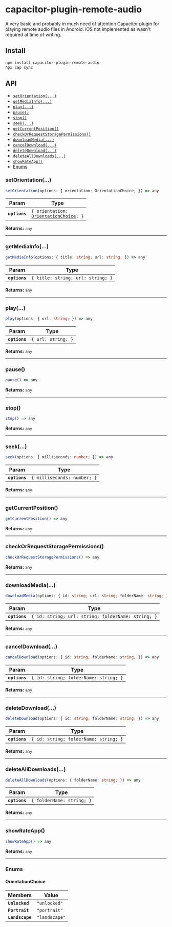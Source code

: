# capacitor-plugin-remote-audio

A very basic and probably in much need of attention Capacitor plugin for playing remote audio files in Android.
iOS not implemented as wasn't required at time of writing.

## Install

```bash
npm install capacitor-plugin-remote-audio
npx cap sync
```

## API

<docgen-index>

* [`setOrientation(...)`](#setorientation)
* [`getMediaInfo(...)`](#getmediainfo)
* [`play(...)`](#play)
* [`pause()`](#pause)
* [`stop()`](#stop)
* [`seek(...)`](#seek)
* [`getCurrentPosition()`](#getcurrentposition)
* [`checkOrRequestStoragePermissions()`](#checkorrequeststoragepermissions)
* [`downloadMedia(...)`](#downloadmedia)
* [`cancelDownload(...)`](#canceldownload)
* [`deleteDownload(...)`](#deletedownload)
* [`deleteAllDownloads(...)`](#deletealldownloads)
* [`showRateApp()`](#showrateapp)
* [Enums](#enums)

</docgen-index>

<docgen-api>
<!--Update the source file JSDoc comments and rerun docgen to update the docs below-->

### setOrientation(...)

```typescript
setOrientation(options: { orientation: OrientationChoice; }) => any
```

| Param         | Type                                                                              |
| ------------- | --------------------------------------------------------------------------------- |
| **`options`** | <code>{ orientation: <a href="#orientationchoice">OrientationChoice</a>; }</code> |

**Returns:** <code>any</code>

--------------------


### getMediaInfo(...)

```typescript
getMediaInfo(options: { title: string; url: string; }) => any
```

| Param         | Type                                         |
| ------------- | -------------------------------------------- |
| **`options`** | <code>{ title: string; url: string; }</code> |

**Returns:** <code>any</code>

--------------------


### play(...)

```typescript
play(options: { url: string; }) => any
```

| Param         | Type                          |
| ------------- | ----------------------------- |
| **`options`** | <code>{ url: string; }</code> |

**Returns:** <code>any</code>

--------------------


### pause()

```typescript
pause() => any
```

**Returns:** <code>any</code>

--------------------


### stop()

```typescript
stop() => any
```

**Returns:** <code>any</code>

--------------------


### seek(...)

```typescript
seek(options: { milliseconds: number; }) => any
```

| Param         | Type                                   |
| ------------- | -------------------------------------- |
| **`options`** | <code>{ milliseconds: number; }</code> |

**Returns:** <code>any</code>

--------------------


### getCurrentPosition()

```typescript
getCurrentPosition() => any
```

**Returns:** <code>any</code>

--------------------


### checkOrRequestStoragePermissions()

```typescript
checkOrRequestStoragePermissions() => any
```

**Returns:** <code>any</code>

--------------------


### downloadMedia(...)

```typescript
downloadMedia(options: { id: string; url: string; folderName: string; }) => any
```

| Param         | Type                                                          |
| ------------- | ------------------------------------------------------------- |
| **`options`** | <code>{ id: string; url: string; folderName: string; }</code> |

**Returns:** <code>any</code>

--------------------


### cancelDownload(...)

```typescript
cancelDownload(options: { id: string; folderName: string; }) => any
```

| Param         | Type                                             |
| ------------- | ------------------------------------------------ |
| **`options`** | <code>{ id: string; folderName: string; }</code> |

**Returns:** <code>any</code>

--------------------


### deleteDownload(...)

```typescript
deleteDownload(options: { id: string; folderName: string; }) => any
```

| Param         | Type                                             |
| ------------- | ------------------------------------------------ |
| **`options`** | <code>{ id: string; folderName: string; }</code> |

**Returns:** <code>any</code>

--------------------


### deleteAllDownloads(...)

```typescript
deleteAllDownloads(options: { folderName: string; }) => any
```

| Param         | Type                                 |
| ------------- | ------------------------------------ |
| **`options`** | <code>{ folderName: string; }</code> |

**Returns:** <code>any</code>

--------------------


### showRateApp()

```typescript
showRateApp() => any
```

**Returns:** <code>any</code>

--------------------


### Enums


#### OrientationChoice

| Members         | Value                    |
| --------------- | ------------------------ |
| **`Unlocked`**  | <code>"unlocked"</code>  |
| **`Portrait`**  | <code>"portrait"</code>  |
| **`Landscape`** | <code>"landscape"</code> |

</docgen-api>
